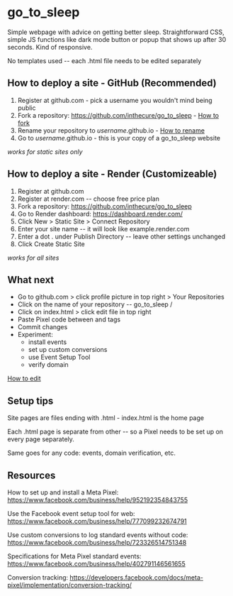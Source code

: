 # go_to_sleep
Simple webpage with advice on getting better sleep. 
Straightforward CSS, simple JS functions like dark mode button or popup that shows up after 30 seconds. Kind of responsive. 

No templates used -- each .html file needs to be edited separately

## How to deploy a site - GitHub (Recommended)
1. Register at github.com - pick a username you wouldn't mind being public
2. Fork a repository: https://github.com/inthecure/go_to_sleep - [How to fork](https://docs.github.com/en/pull-requests/collaborating-with-pull-requests/working-with-forks/fork-a-repo)
3. Rename your repository to _username_.github.io - [How to rename](https://docs.github.com/en/repositories/creating-and-managing-repositories/renaming-a-repository)
4. Go to _username_.github.io - this is your copy of a go_to_sleep website

_works for static sites only_

## How to deploy a site - Render (Customizeable)

1. Register at github.com
2. Register at render.com -- choose free price plan
3. Fork a repository: https://github.com/inthecure/go_to_sleep
4. Go to Render dashboard:  https://dashboard.render.com/
5. Click New > Static Site > Connect Repository
6. Enter your site name -- it will look like example.render.com
7. Enter a dot . under Publish Directory -- leave other settings unchanged
8. Click Create Static Site

_works for all sites_

## What next

- Go to github.com > click profile picture in top right > Your Repositories
- Click on the name of your repository -- go_to_sleep /
- Click on index.html > click edit file in top right
- Paste Pixel code between <head> and </head> tags
- Commit changes
- Experiment:
  *  install events
  *  set up custom conversions
  *  use Event Setup Tool
  *   verify domain

[How to edit](https://docs.github.com/en/repositories/working-with-files/managing-files/editing-files)

## Setup tips

Site pages are files ending with .html - index.html is the home page

Each .html page is separate from other -- so a Pixel needs to be set up on every page separately. 

Same goes for any code: events, domain verification, etc.

## Resources

How to set up and install a Meta Pixel: https://www.facebook.com/business/help/952192354843755

Use the Facebook event setup tool for web:
https://www.facebook.com/business/help/777099232674791

Use custom conversions to log standard events without code: https://www.facebook.com/business/help/723326514751348

Specifications for Meta Pixel standard events:
https://www.facebook.com/business/help/402791146561655 

Conversion tracking: 
https://developers.facebook.com/docs/meta-pixel/implementation/conversion-tracking/

